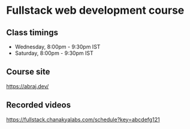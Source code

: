 # Fullstack web development course

## Class timings
* Wednesday, 8:00pm - 9:30pm IST
* Saturday, 8:00pm - 9:30pm IST

## Course site
https://abraj.dev/
<!-- https://abraj.github.io/fullstack-523/ -->

<!-- ## GitHub repository
https://github.com/abraj/fullstack-523 -->

## Recorded videos
https://fullstack.chanakyalabs.com/schedule?key=abcdefg121
